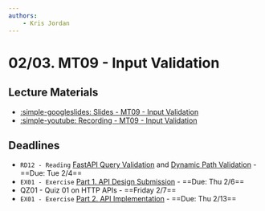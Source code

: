 ```yaml
---
authors:
    - Kris Jordan
---
```


# 02/03. MT09 - Input Validation

## Lecture Materials

* [:simple-googleslides: Slides - MT09 - Input Validation](https://docs.google.com/presentation/d/1z16LebGjjACGZlU-sSkjB1JwZU5FQzHxmB0ui2EBof4/edit?usp=sharing)
* [:simple-youtube: Recording - MT09 - Input Validation](https://youtube.com/live/4Q7ELvv5Rx4?feature=share)

## Deadlines

* `RD12 - Reading` [FastAPI Query Validation](https://fastapi.tiangolo.com/tutorial/query-params-str-validations/) and [Dynamic Path Validation](https://fastapi.tiangolo.com/tutorial/path-params-numeric-validations/) - ==Due: Tue 2/4==
* `EX01 - Exercise` [Part 1. API Design Submission](../resources/exercises/ex01-api-design.md) - ==Due: Thu 2/6==
* QZ01 - Quiz 01 on HTTP APIs - ==Friday 2/7==
* `EX01 - Exercise` [Part 2. API Implementation](../resources/exercises/ex01-api-design.md) - ==Due: Thu 2/13==